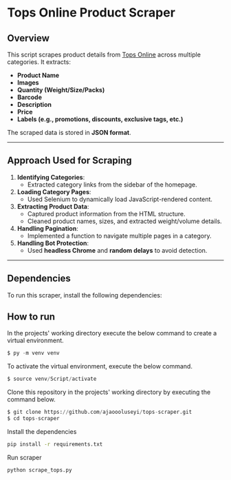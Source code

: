# **Tops Online Product Scraper**  

## **Overview**  
This script scrapes product details from [Tops Online](https://www.tops.co.th/en) across multiple categories. It extracts:  
- **Product Name**  
- **Images**  
- **Quantity (Weight/Size/Packs)**  
- **Barcode**  
- **Description**  
- **Price**  
- **Labels (e.g., promotions, discounts, exclusive tags, etc.)**  

The scraped data is stored in **JSON format**.

---

## **Approach Used for Scraping**  
1. **Identifying Categories**:  
   - Extracted category links from the sidebar of the homepage.  
2. **Loading Category Pages**:  
   - Used Selenium to dynamically load JavaScript-rendered content.  
3. **Extracting Product Data**:  
   - Captured product information from the HTML structure.  
   - Cleaned product names, sizes, and extracted weight/volume details.  
4. **Handling Pagination**:  
   - Implemented a function to navigate multiple pages in a category.  
5. **Handling Bot Protection**:  
   - Used **headless Chrome** and **random delays** to avoid detection.  

---

## **Dependencies**  
To run this scraper, install the following dependencies:

## **How to run**
In the projects' working directory execute the below command to create a virtual environment.

 
```python
$ py -m venv venv
```

To activate the virtual environment, execute the below command.

```python
$ source venv/Script/activate
```
Clone this repository in the projects' working directory by executing the command below.

```python
$ git clone https://github.com/ajaoooluseyi/tops-scraper.git
$ cd tops-scraper
```
Install the dependencies 
```sh
pip install -r requirements.txt
```
Run scraper
```sh
python scrape_tops.py
```

